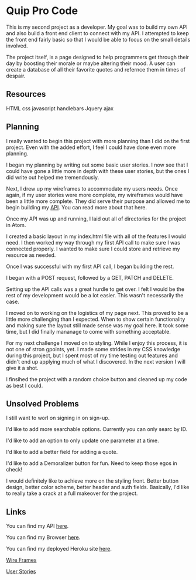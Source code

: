 # Quip Pro Code

This is my second project as a developer. My goal was to build my own API and
also build a front end client to connect with my API. I attempted to keep the
front end fairly basic so that I would be able to focus on the small details
involved.

The project itself, is a page designed to help programmers get through their
day by boosting their morale or maybe altering their mood. A user can create a
database of all their favorite quotes and refernce them in times of despair.

## Resources

HTML
css
javascript
handlebars
Jquery
ajax

## Planning

I really wanted to begin this project with more planning than I did on the
first project. Even with the added effort, I feel I could have done even more
planning.

I began my planning by writing out some basic user stories. I now see that I
could have gone a little more in depth with these user stories, but the ones I
did write out helped me tremendously.

Next, I drew up my wireframes to accommodate my users needs. Once again, if my
user stories were more complete, my wireframes would have been a little more
complete. They did serve their purpose and allowed me to begin building my <a href="https://github.com/GMorse19/project-2-api.git">API</a>.
You can read more about that here.

Once my API was up and running, I laid out all of directories for the project
in Atom.

I created a basic layout in my index.html file with all of the features I
would need. I then worked my way through my first API call to make sure I was connected properly. I wanted to make sure I could store and retrieve my resource
as needed.

Once I was successful with my first API call, I began building the rest.

I began with a POST request, followed by a GET, PATCH and DELETE.

Setting up the API calls was a great hurdle to get over. I felt I would be the
rest of my development would be a lot easier. This wasn't necessarily the case.

I moved on to working on the logistics of my page next. This proved to be a
little more challenging than I expected. When to show certain functionality and making sure the layout still made sense was my goal here. It took some time, but
I did finally mananage to come with something acceptable.

For my next challenge I moved on to styling. While I enjoy this process, it is
not one of stron gpoints, yet. I made some strides in my CSS knowledge during
this project, but I spent most of my time testing out features and didn't end up
applying much of what I discovered. In the next version I will give it a shot.

I finsihed the project with a random choice button and cleaned up my code as
best I could.

## Unsolved Problems

I still want to worl on signing in on sign-up.

I'd like to add more searchable options. Currently you can only searc by ID.

I'd like to add an option to only update one parameter at a time.

I'd like to add a better field for adding a quote.

I'd like to add a Demoralizer button for fun. Need to keep those egos in check!

I would definitely like to achieve more on the styling front. Better button
design, better color scheme, better header and auth fields. Basically, I'd like
to really take a crack at a full makeover for the project.

## Links

You can find my API <a href="https://github.com/GMorse19/project-2-api.git">here</a>.

You can find my Browser <a href="https://gmorse19.github.io/project-2-browser-GMorse/">here</a>.

You can find my deployed Heroku site <a href="https://pacific-harbor-41390.herokuapp.com/">here</a>.

<a href="https://imgur.com/ROJkHeH">Wire Frames</a>

<a href="https://imgur.com/RtQedZ1">User Stories</a>
